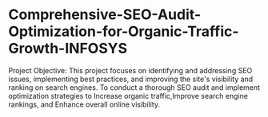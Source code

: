 # Comprehensive-SEO-Audit-Optimization-for-Organic-Traffic-Growth-INFOSYS
Project Objective: This project focuses on identifying and addressing SEO issues, implementing best practices, and improving the site's visibility and ranking on search engines. To conduct a thorough SEO audit and implement optimization strategies to Increase organic traffic,Improve search engine rankings, and Enhance overall online visibility.
